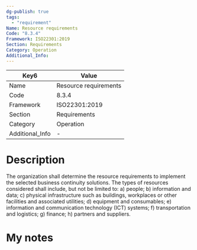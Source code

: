 ```yaml
---
dg-publish: true
tags:
  - "requirement"
Name: Resource requirements
Code: "8.3.4"
Framework: ISO22301:2019
Section: Requirements
Category: Operation
Additional_Info: 
---
```


<div><table class="dataview table-view-table"><thead class="table-view-thead"><tr class="table-view-tr-header"><th class="table-view-th"><span>Key</span><span class="dataview small-text">6</span></th><th class="table-view-th"><span>Value</span></th></tr></thead><tbody class="table-view-tbody"><tr><td><span>Name</span></td><td><span>Resource requirements</span></td></tr><tr><td><span>Code</span></td><td><span>8.3.4</span></td></tr><tr><td><span>Framework</span></td><td><span>ISO22301:2019</span></td></tr><tr><td><span>Section</span></td><td><span>Requirements</span></td></tr><tr><td><span>Category</span></td><td><span>Operation</span></td></tr><tr><td><span>Additional_Info</span></td><td><span>-</span></td></tr></tbody></table></div>

# Description

The organization shall determine the resource requirements to implement the selected business continuity solutions. The types of resources considered shall include, but not be limited to: a) people; b) information and data; c) physical infrastructure such as buildings, workplaces or other facilities and associated utilities; d) equipment and consumables; e) information and communication technology (ICT) systems; f) transportation and logistics; g) finance; h) partners and suppliers. 

# My notes
